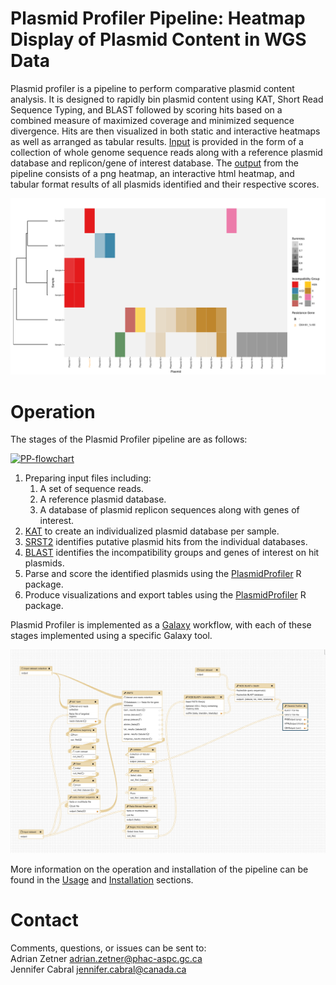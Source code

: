 # Plasmid Profiler Pipeline: Heatmap Display of Plasmid Content in WGS Data

Plasmid profiler is a pipeline to perform comparative plasmid content analysis. It is designed to rapidly bin plasmid content using KAT, Short Read Sequence Typing, and BLAST followed by scoring hits based on a combined measure of maximized coverage and minimized sequence divergence. Hits are then visualized in both static and interactive heatmaps as well as arranged as tabular results. [Input][] is provided in the form of a collection of whole genome sequence reads along with a reference plasmid database and replicon/gene of interest database.  The [output][] from the pipeline consists of a png heatmap, an interactive html heatmap, and tabular format results of all plasmids identified and their respective scores.

[![exampleHM][]][exampleHM]

# Operation

The stages of the Plasmid Profiler pipeline are as follows:

[![PP-flowchart][]][PP-flowchart]

1. Preparing input files including:  
    1. A set of sequence reads.  
    2. A reference plasmid database.  
    3. A database of plasmid replicon sequences along with genes of interest.  
2. [KAT][] to create an individualized plasmid database per sample.
3. [SRST2][] identifies putative plasmid hits from the individual databases.
4. [BLAST][] identifies the incompatibility groups and genes of interest on hit plasmids.
5. Parse and score the identified plasmids using the [PlasmidProfiler][] R package.
6. Produce visualizations and export tables using the [PlasmidProfiler][] R package.

Plasmid Profiler is implemented as a [Galaxy][] workflow, with each of these stages implemented using a specific Galaxy tool.

[![plasmid-profiler-overview-galaxy][]][plasmid-profiler-overview-galaxy]

More information on the operation and installation of the pipeline can be found in the [Usage][] and [Installation][] sections.

# Contact

Comments, questions, or issues can be sent to:  
Adrian Zetner <adrian.zetner@phac-aspc.gc.ca>   
Jennifer Cabral <jennifer.cabral@canada.ca>

<!-- Links in order of sight in the page -->
[exampleHM]: images/exampleheatmap.png
[KAT]: https://github.com/TGAC/KAT
[SRST2]: https://katholt.github.io/srst2/
[BLAST]: https://blast.ncbi.nlm.nih.gov/Blast.cgi
[PlasmidProfiler]: https://cran.r-project.org/package=Plasmidprofiler


[Galaxy]: http://galaxyproject.org/
[Installation]: install/index.md
[Overview]: user/index.md



[PhyML]: http://www.atgc-montpellier.fr/phyml/
[Usage]: user/usage.md
[PP-flowchart]: images/PP-flowchart.png
[plasmid-profiler-overview-galaxy]: images/screenshot136.png

[output]: user/output.md
[Input]: user/input.md
